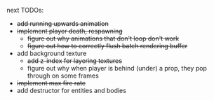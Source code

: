 next TODOs:
* ~~add running upwards animation~~
* ~~implement player death, respawning~~
   * ~~figure out why animations that don't loop don't work~~
   * ~~figure out how to correctly flush batch rendering buffer~~
* add background texture
  * ~~add z-index for layering textures~~
  * figure out why when player is behind (under) a prop, they pop through on some frames
* ~~implement max fire rate~~
* add destructor for entities and bodies
